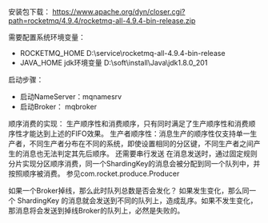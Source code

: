 安装包下载：
https://www.apache.org/dyn/closer.cgi?path=rocketmq/4.9.4/rocketmq-all-4.9.4-bin-release.zip

需要配置系统环境变量：
- ROCKETMQ_HOME   D:\service\rocketmq-all-4.9.4-bin-release 
- JAVA_HOME jdk环境变量 D:\soft\install\Java\jdk1.8.0_201

启动步骤：
- 启动NameServer：mqnamesrv
- 启动Broker： mqbroker

顺序消费的实现：
生产顺序性和消费顺序，只有同时满足了生产顺序性和消费顺序性才能达到上述的FIFO效果。
生产者顺序性：消息生产的顺序性仅支持单一生产者，不同生产者分布在不同的系统，即使设置相同的分区键，不同生产者之间产生的消息也无法判定其先后顺序。 还需要串行发送
在消息发送时，通过固定规则分片实现分区顺序消费，同一个ShardingKey的消息会被分配到同一个队列中，并按照顺序被消费。 参见com.rocket.produce.Producer

如果一个Broker掉线，那么此时队列总数是否会发化？
如果发生变化，那么同一个 ShardingKey 的消息就会发送到不同的队列上，造成乱序。如果不发生变化，那消息将会发送到掉线Broker的队列上，必然是失败的。